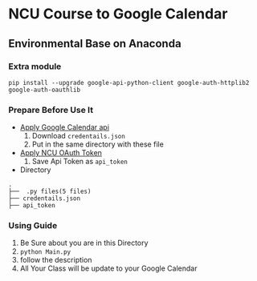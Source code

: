# NCU Course to Google Calendar
## Environmental Base on Anaconda 
### Extra module
`pip install --upgrade google-api-python-client google-auth-httplib2 google-auth-oauthlib`

### Prepare Before Use It
* [Apply Google Calendar api](https://console.developers.google.com/apis/library/calendar-json.googleapis.com)
    1. Download `credentails.json`
    2. Put in the same directory with these file
* [Apply NCU OAuth Token](https://api.cc.ncu.edu.tw/manage/developer/client/create)
    1. Save Api Token as `api_token`
* Directory 

```
.
├──  .py files(5 files)
├── credentails.json
├── api_token
```
### Using Guide
1. Be Sure about you are in this Directory
1. `python Main.py` 
2. follow the description
3. All Your Class will be update to your Google Calendar